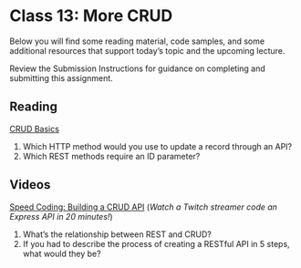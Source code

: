 Class 13: More CRUD
===================

Below you will find some reading material, code samples, and some additional resources that support today’s topic and the upcoming lecture.

Review the Submission Instructions for guidance on completing and submitting this assignment.

Reading
-------

[CRUD Basics](https://medium.com/geekculture/crud-operations-explained-2a44096e9c88)

1. Which HTTP method would you use to update a record through an API?
2. Which REST methods require an ID parameter?

Videos
------

[Speed Coding: Building a CRUD API](https://www.youtube.com/watch?v=EzNcBhSv1Wo) (_Watch a Twitch streamer code an Express API in 20 minutes!_)

1. What’s the relationship between REST and CRUD?
2. If you had to describe the process of creating a RESTful API in 5 steps, what would they be?
